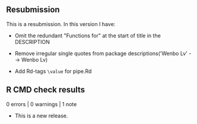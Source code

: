 ## Resubmission

This is a resubmission. In this version I have:

* Omit the redundant "Functions for" at the start of title in the DESCRIPTION

* Remove irregular single quotes from package descriptions('Wenbo Lv' -->  Wenbo Lv)

* Add Rd-tags `\value` for pipe.Rd

## R CMD check results

0 errors | 0 warnings | 1 note

* This is a new release.
